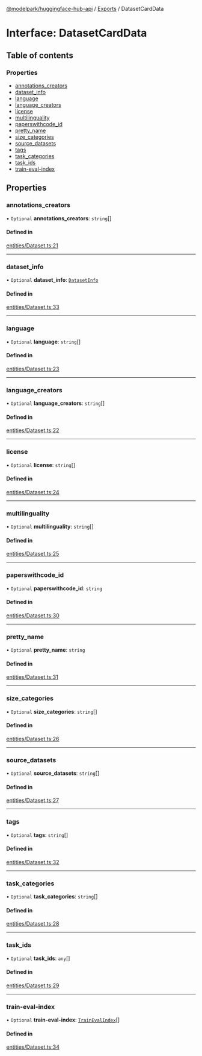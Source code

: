 [@modelpark/huggingface-hub-api](../README.md) / [Exports](../modules.md) / DatasetCardData

# Interface: DatasetCardData

## Table of contents

### Properties

- [annotations\_creators](DatasetCardData.md#annotations_creators)
- [dataset\_info](DatasetCardData.md#dataset_info)
- [language](DatasetCardData.md#language)
- [language\_creators](DatasetCardData.md#language_creators)
- [license](DatasetCardData.md#license)
- [multilinguality](DatasetCardData.md#multilinguality)
- [paperswithcode\_id](DatasetCardData.md#paperswithcode_id)
- [pretty\_name](DatasetCardData.md#pretty_name)
- [size\_categories](DatasetCardData.md#size_categories)
- [source\_datasets](DatasetCardData.md#source_datasets)
- [tags](DatasetCardData.md#tags)
- [task\_categories](DatasetCardData.md#task_categories)
- [task\_ids](DatasetCardData.md#task_ids)
- [train-eval-index](DatasetCardData.md#train-eval-index)

## Properties

### annotations\_creators

• `Optional` **annotations\_creators**: `string`[]

#### Defined in

[entities/Dataset.ts:21](https://github.com/model-park/huggingface-hub-api/blob/ddc4144/src/entities/Dataset.ts#L21)

___

### dataset\_info

• `Optional` **dataset\_info**: [`DatasetInfo`](DatasetInfo.md)

#### Defined in

[entities/Dataset.ts:33](https://github.com/model-park/huggingface-hub-api/blob/ddc4144/src/entities/Dataset.ts#L33)

___

### language

• `Optional` **language**: `string`[]

#### Defined in

[entities/Dataset.ts:23](https://github.com/model-park/huggingface-hub-api/blob/ddc4144/src/entities/Dataset.ts#L23)

___

### language\_creators

• `Optional` **language\_creators**: `string`[]

#### Defined in

[entities/Dataset.ts:22](https://github.com/model-park/huggingface-hub-api/blob/ddc4144/src/entities/Dataset.ts#L22)

___

### license

• `Optional` **license**: `string`[]

#### Defined in

[entities/Dataset.ts:24](https://github.com/model-park/huggingface-hub-api/blob/ddc4144/src/entities/Dataset.ts#L24)

___

### multilinguality

• `Optional` **multilinguality**: `string`[]

#### Defined in

[entities/Dataset.ts:25](https://github.com/model-park/huggingface-hub-api/blob/ddc4144/src/entities/Dataset.ts#L25)

___

### paperswithcode\_id

• `Optional` **paperswithcode\_id**: `string`

#### Defined in

[entities/Dataset.ts:30](https://github.com/model-park/huggingface-hub-api/blob/ddc4144/src/entities/Dataset.ts#L30)

___

### pretty\_name

• `Optional` **pretty\_name**: `string`

#### Defined in

[entities/Dataset.ts:31](https://github.com/model-park/huggingface-hub-api/blob/ddc4144/src/entities/Dataset.ts#L31)

___

### size\_categories

• `Optional` **size\_categories**: `string`[]

#### Defined in

[entities/Dataset.ts:26](https://github.com/model-park/huggingface-hub-api/blob/ddc4144/src/entities/Dataset.ts#L26)

___

### source\_datasets

• `Optional` **source\_datasets**: `string`[]

#### Defined in

[entities/Dataset.ts:27](https://github.com/model-park/huggingface-hub-api/blob/ddc4144/src/entities/Dataset.ts#L27)

___

### tags

• `Optional` **tags**: `string`[]

#### Defined in

[entities/Dataset.ts:32](https://github.com/model-park/huggingface-hub-api/blob/ddc4144/src/entities/Dataset.ts#L32)

___

### task\_categories

• `Optional` **task\_categories**: `string`[]

#### Defined in

[entities/Dataset.ts:28](https://github.com/model-park/huggingface-hub-api/blob/ddc4144/src/entities/Dataset.ts#L28)

___

### task\_ids

• `Optional` **task\_ids**: `any`[]

#### Defined in

[entities/Dataset.ts:29](https://github.com/model-park/huggingface-hub-api/blob/ddc4144/src/entities/Dataset.ts#L29)

___

### train-eval-index

• `Optional` **train-eval-index**: [`TrainEvalIndex`](TrainEvalIndex.md)[]

#### Defined in

[entities/Dataset.ts:34](https://github.com/model-park/huggingface-hub-api/blob/ddc4144/src/entities/Dataset.ts#L34)
